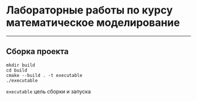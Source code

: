 # Лабораторные работы по курсу математическое моделирование

--------------------
Сборка проекта 
---

```cygwin
mkdir build 
cd build
cmake --build . -t executable
./executable 
```
`executable` цель сборки и запуска